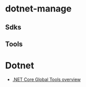 # dotnet-manage


## Sdks


## Tools

# Dotnet 
*  [.NET Core Global Tools overview](https://github.com/dotnet/docs/blob/master/docs/core/tools/global-tools.md)
